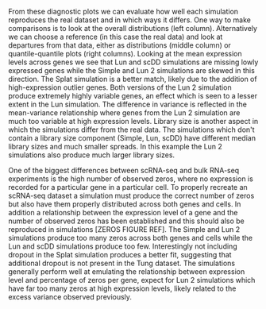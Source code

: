 From these diagnostic plots we can evaluate how well each simulation reproduces the real dataset and in which ways it differs. One way to make comparisons is to look at the overall distributions (left column). Alternatively we can choose a reference (in this case the real data) and look at departures from that data, either as distributions (middle column) or quantile-quantile plots (right columns). Looking at the mean expression levels across genes we see that Lun and scDD simulations are missing lowly expressed genes while the Simple and Lun 2 simulations are skewed in this direction. The Splat simulation is a better match, likely due to the addition of high-expression outlier genes. Both versions of the Lun 2 simulation produce extremely highly variable genes, an effect which is seen to a lesser extent in the Lun simulation. The difference in variance is reflected in the mean-variance relationship where genes from the Lun 2 simulation are much too variable at high expression levels. Library size is another aspect in which the simulations differ from the real data. The simulations which don't contain a library size component (Simple, Lun, scDD) have different median library sizes and much smaller spreads. In this example the Lun 2 simulations also produce much larger library sizes.

One of the biggest differences between scRNA-seq and bulk RNA-seq experiments is the high number of observed zeros, where no expression is recorded for a particular gene in a particular cell. To properly recreate an scRNA-seq dataset a simulation must produce the correct number of zeros but also have them properly distributed across both genes and cells. In addition a relationship between the expression level of a gene and the number of observed zeros has been established and this should also be reproduced in simulations [ZEROS FIGURE REF]. The Simple and Lun 2 simulations produce too many zeros across both genes and cells while the Lun and scDD simulations produce too few. Interestingly not including dropout in the Splat simulation produces a better fit, suggesting that additional dropout is not present in the Tung dataset. The simulations generally perform well at emulating the relationship between expression level and percentage of zeros per gene, expect for Lun 2 simulations which have far too many zeros at high expression levels, likely related to the excess variance observed previously.